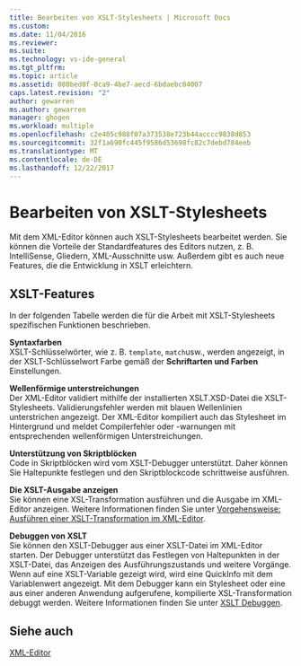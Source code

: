 ```yaml
---
title: Bearbeiten von XSLT-Stylesheets | Microsoft Docs
ms.custom: 
ms.date: 11/04/2016
ms.reviewer: 
ms.suite: 
ms.technology: vs-ide-general
ms.tgt_pltfrm: 
ms.topic: article
ms.assetid: 080bed0f-0ca9-4be7-aecd-6bdaebc04007
caps.latest.revision: "2"
author: gewarren
ms.author: gewarren
manager: ghogen
ms.workload: multiple
ms.openlocfilehash: c2e405c988f07a373538e723b44acccc9838d853
ms.sourcegitcommit: 32f1a690fc445f9586d53698fc82c7debd784eeb
ms.translationtype: MT
ms.contentlocale: de-DE
ms.lasthandoff: 12/22/2017
---
```

# <a name="editing-xslt-style-sheets"></a>Bearbeiten von XSLT-Stylesheets
Mit dem XML-Editor können auch XSLT-Stylesheets bearbeitet werden. Sie können die Vorteile der Standardfeatures des Editors nutzen, z. B. IntelliSense, Gliedern, XML-Ausschnitte usw. Außerdem gibt es auch neue Features, die die Entwicklung in XSLT erleichtern.  
  
## <a name="xslt-features"></a>XSLT-Features  
 In der folgenden Tabelle werden die für die Arbeit mit XSLT-Stylesheets spezifischen Funktionen beschrieben.  
  
 **Syntaxfarben**  
 XSLT-Schlüsselwörter, wie z. B. `template`, `match`usw., werden angezeigt, in der XSLT-Schlüsselwort Farbe gemäß der **Schriftarten und Farben** Einstellungen.  
  
 **Wellenförmige unterstreichungen**  
 Der XML-Editor validiert mithilfe der installierten XSLT.XSD-Datei die XSLT-Stylesheets. Validierungsfehler werden mit blauen Wellenlinien unterstrichen angezeigt. Der XML-Editor kompiliert auch das Stylesheet im Hintergrund und meldet Compilerfehler oder -warnungen mit entsprechenden wellenförmigen Unterstreichungen.  
  
 **Unterstützung von Skriptblöcken**  
 Code in Skriptblöcken wird vom XSLT-Debugger unterstützt. Daher können Sie Haltepunkte festlegen und den Skriptblockcode schrittweise ausführen.  
  
 **Die XSLT-Ausgabe anzeigen**  
 Sie können eine XSL-Transformation ausführen und die Ausgabe im XML-Editor anzeigen. Weitere Informationen finden Sie unter [Vorgehensweise: Ausführen einer XSLT-Transformation im XML-Editor](../xml-tools/how-to-execute-an-xslt-transformation-from-the-xml-editor.md).  
  
 **Debuggen von XSLT**  
 Sie können den XSLT-Debugger aus einer XSLT-Datei im XML-Editor starten. Der Debugger unterstützt das Festlegen von Haltepunkten in der XSLT-Datei, das Anzeigen des Ausführungszustands und weitere Vorgänge. Wenn auf eine XSLT-Variable gezeigt wird, wird eine QuickInfo mit dem Variablenwert angezeigt. Mit dem Debugger kann ein Stylesheet oder eine aus einer anderen Anwendung aufgerufene, kompilierte XSL-Transformation debuggt werden. Weitere Informationen finden Sie unter [XSLT Debuggen](../xml-tools/debugging-xslt.md).  
  
## <a name="see-also"></a>Siehe auch  
 [XML-Editor](../xml-tools/xml-editor.md)
